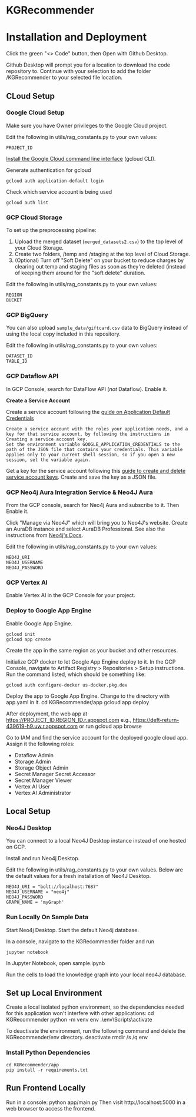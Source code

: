 # KGRecommender

# Installation and Deployment

Click the green "<> Code" button, then Open with Github Desktop.

Github Desktop will prompt you for a location to download the code repository to. Continue with your selection to add the folder /KGRecommender to your selected file location.

## CLoud Setup

### Google Cloud Setup

Make sure you have Owner privileges to the Google Cloud project.

Edit the following in utils/rag_constants.py to your own values:
	
	PROJECT_ID

[Install the Google Cloud command line interface](https://cloud.google.com/sdk/docs/install-sdk) (gcloud CLI).

Generate authentication for gcloud

	gcloud auth application-default login

Check which service account is being used

	gcloud auth list

### GCP Cloud Storage

To set up the preprocessing pipeline:

1. Upload the merged dataset (`merged_datasets2.csv`) to the top level of your Cloud Storage.
2. Create two folders, /temp and /staging at the top level of Cloud Storage.
3. (Optional) Turn off "Soft Delete" on your bucket to reduce charges by clearing out temp and staging files as soon as they're deleted (instead of keeping them around for the "soft delete" duration.

Edit the following in utils/rag_constants.py to your own values:
	
	REGION
	BUCKET

### GCP BigQuery

You can also upload `sample_data/giftcard.csv` data to BigQuery instead of using the local copy included in this repository.

Edit the following in utils/rag_constants.py to your own values:

	DATASET_ID
	TABLE_ID

### GCP Dataflow API

In GCP Console, search for DataFlow API (*not* Dataflow). Enable it.

**Create a Service Account**

Create a service account following the [guide on Application Default Credentials](https://cloud.google.com/docs/authentication/provide-credentials-adc)

	Create a service account with the roles your application needs, and a key for that service account, by following the instructions in Creating a service account key.
	Set the environment variable GOOGLE_APPLICATION_CREDENTIALS to the path of the JSON file that contains your credentials. This variable applies only to your current shell session, so if you open a new session, set the variable again.

Get a key for the service account following this [guide to create and delete service account keys](https://cloud.google.com/iam/docs/keys-create-delete#iam-service-account-keys-create-console). Create and save the key as a JSON file.

### GCP Neo4j Aura Integration Service & Neo4J Aura

From the GCP console, search for Neo4j Aura and subscribe to it. Then Enable it.

Click "Manage via Neo4J" which will bring you to Neo4J's website. Create an AuraDB instance and select AuraDB Professional. See also the instructions from [Neo4j's Docs](https://neo4j.com/docs/aura/auradb/getting-started/create-database/).

Edit the following in utils/rag_constants.py to your own values:

	NEO4J_URI
	NEO4J_USERNAME
	NEO4J_PASSWORD

### GCP Vertex AI

Enable Vertex AI in the GCP Console for your project.

### Deploy to Google App Engine

Enable Google App Engine.

	gcloud init
	gcloud app create

Create the app in the same region as your bucket and other resources.

Initialize GCP docker to let Google App Engine deploy to it.
In the GCP Console, navigate to Artifact Registry > Repositories > Setup instructions. Run the command listed, which should be something like:

	gcloud auth configure-docker us-docker.pkg.dev

Deploy the app to Google App Engine. Change to the directory with app.yaml in it.
	cd KGRecommender/app
	gcloud app deploy

After deployment, the web app at https://PROJECT_ID.REGION_ID.r.appspot.com e.g., https://deft-return-439619-h9.uw.r.appspot.com
or run 
	gcloud app browse

Go to IAM and find the service account for the deployed google cloud app. Assign it the following roles:
* Dataflow Admin
* Storage Admin
* Storage Object Admin
* Secret Manager Secret Accessor
* Secret Manager Viewer
* Vertex AI User
* Vertex AI Administrator

## Local Setup

### Neo4J Desktop

You can connect to a local Neo4J Desktop instance instead of one hosted on GCP.

Install and run Neo4j Desktop.

Edit the following in utils/rag_constants.py to your own values. Below are the default values for a fresh installation of Neo4J Desktop.

	NEO4J_URI = "bolt://localhost:7687"
	NEO4J_USERNAME = "neo4j"
	NEO4J_PASSWORD
	GRAPH_NAME = 'myGraph'

### Run Locally On Sample Data

Start Neo4j Desktop.
Start the default Neo4j database.

In a console, navigate to the KGRecommender folder and run

	jupyter notebook

In Jupyter Notebook, open sample.ipynb

Run the cells to load the knowledge graph into your local neo4J database.

## Set up Local Environment

Create a local isolated python environment, so the dependencies needed for this application won't interfere with other applications:
	cd KGRecommender
	python -m venv env
	.\env\Scripts\activate

To deactivate the environment, run the following command and delete the KGRecommender/env directory.
	deactivate
	rmdir /s /q env

### Install Python Dependencies

	cd KGRecommender/app
	pip install -r requirements.txt

## Run Frontend Locally

Run in a console:
	python app/main.py
Then visit http://localhost:5000 in a web browser to access the frontend.
